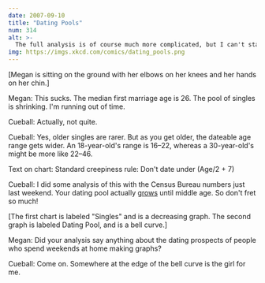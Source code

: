 ```yaml
---
date: 2007-09-10
title: "Dating Pools"
num: 314
alt: >-
  The full analysis is of course much more complicated, but I can't stay to talk about it because I have a date.
img: https://imgs.xkcd.com/comics/dating_pools.png
---
```

[Megan is sitting on the ground with her elbows on her knees and her hands on her chin.]

Megan: This sucks. The median first marriage age is 26. The pool of singles is shrinking. I'm running out of time.

Cueball: Actually, not quite.

Cueball: Yes, older singles are rarer. But as you get older, the dateable age range gets wider. An 18-year-old's range is 16–22, whereas a 30-year-old's might be more like 22–46.

Text on chart: Standard creepiness rule: Don't date under (Age/2 + 7)

Cueball: I did some analysis of this with the Census Bureau numbers just last weekend. Your dating pool actually <u>grows</u> until middle age. So don't fret so much!

[The first chart is labeled "Singles" and is a decreasing graph. The second graph is labeled Dating Pool, and is a bell curve.]

Megan: Did your analysis say anything about the dating prospects of people who spend weekends at home making graphs?

Cueball: Come on. Somewhere at the edge of the bell curve is the girl for me.